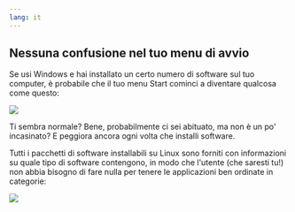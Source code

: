 ```yaml
---
lang: it
---
```





<h2>Nessuna confusione nel tuo menu di avvio</h2>

Se usi Windows e hai installato un certo numero di software sul tuo computer, è probabile che il tuo menu Start cominci a diventare qualcosa come questo:

<img src="Images/windows_7_start_menu.png">

Ti sembra normale? Bene, probabilmente ci sei abituato, ma non è un po' incasinato? E peggiora ancora ogni volta che installi software.

Tutti i pacchetti di software installabili su Linux sono forniti con informazioni su quale tipo di software contengono, in modo che l'utente (che saresti tu!) non abbia bisogno di fare nulla per tenere le applicazioni ben ordinate in categorie:

<img src="Images/categories_menu.png">




